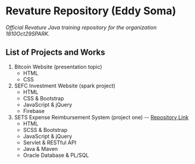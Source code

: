 # Revature Repository (Eddy Soma)
*Official Revature Java training repository for the organization 1810Oct29SPARK.*

## List of Projects and Works
1. Bitcoin Website (presentation topic)
	* HTML
	* CSS
2. SEFC Investment Website (spark project)
	* HTML
	* CSS & Bootstrap
	* JavaScript & jQuery
	* Firebase
3. SETS Expense Reimbursement System (project one) -- [Repository Link](https://github.com/Kairn/se-talent-solutions)
	* HTML
	* SCSS & Bootstrap
	* JavaScript & jQuery
	* Servlet & RESTful API
	* Java & Maven
	* Oracle Database & PL/SQL
